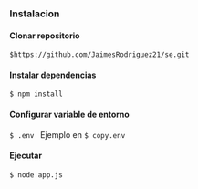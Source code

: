 ### Instalacion 

#### Clonar repositorio
`$https://github.com/JaimesRodriguez21/se.git`

#### Instalar dependencias

`$ npm install ` 


#### Configurar variable de entorno

`$ .env `  Ejemplo en `$ copy.env ` 

#### Ejecutar

`$ node app.js `  